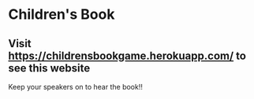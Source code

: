 # Children's Book
## Visit https://childrensbookgame.herokuapp.com/ to see this website
Keep your speakers on to hear the book!!
